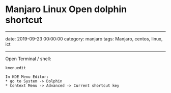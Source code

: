 # Manjaro Linux Open dolphin shortcut
--- 
date: 2019-09-23 00:00:00
category: manjaro
tags: Manjaro, centos, linux, ict
***

Open Terminal / shell:

    kmenuedit

    In KDE Menu Editor:
    * go to System -> Dolphin
    * Context Menu -> Advanced -> Current shortcut key